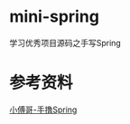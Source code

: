 # mini-spring


学习优秀项目源码之手写Spring

# 参考资料

[小傅哥-手撸Spring](https://github.com/fuzhengwei/small-spring/tree/main)
